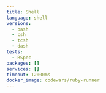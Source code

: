 ```yaml
---
title: Shell
language: shell
versions:
  - bash
  - csh
  - tcsh
  - dash
tests:
  - RSpec
packages: []
services: []
timeout: 12000ms
docker_image: codewars/ruby-runner
---
```

